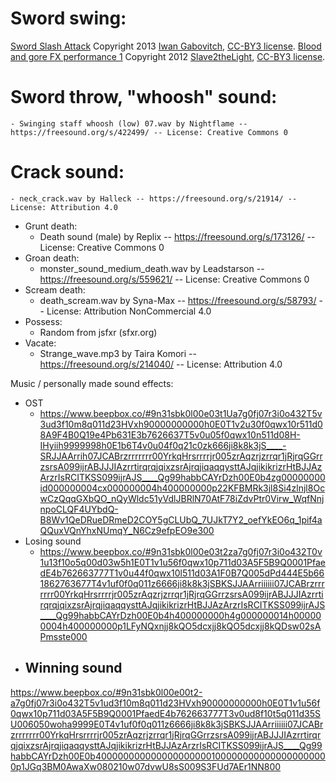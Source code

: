 # Sword swing:
[Sword Slash Attack](http://www.freesound.org/people/qubodup/sounds/184422/) Copyright 2013 [Iwan Gabovitch](http://qubodup.net/), [CC-BY3 license](http://creativecommons.org/licenses/by/3.0/).  [Blood and gore FX performance 1](http://freesound.org/people/Slave2theLight/sounds/157112/) Copyright 2012 [Slave2theLight](http://freesound.org/people/Slave2theLight/), [CC-BY3 license](http://creativecommons.org/licenses/by/3.0/).
# Sword throw, "whoosh" sound:
 	- Swinging staff whoosh (low) 07.wav by Nightflame -- https://freesound.org/s/422499/ -- License: Creative Commons 0
# Crack sound:
	- neck_crack.wav by Halleck -- https://freesound.org/s/21914/ -- License: Attribution 4.0
- Grunt death:
	- Death sound (male) by Replix -- https://freesound.org/s/173126/ -- License: Creative Commons 0
- Groan death:
	- monster_sound_medium_death.wav by Leadstarson -- https://freesound.org/s/559621/ -- License: Creative Commons 0
- Scream death:
	- death_scream.wav by Syna-Max -- https://freesound.org/s/58793/ -- License: Attribution NonCommercial 4.0
- Possess:
	- Random from jsfxr (sfxr.org)
- Vacate:
	- Strange_wave.mp3 by Taira Komori -- https://freesound.org/s/214040/ -- License: Attribution 4.0


Music / personally made sound effects:
- OST
	- https://www.beepbox.co/#9n31sbk0l00e03t1Ua7g0fj07r3i0o432T5v3ud3f10m8q011d23HVxh90000000000h0E0T1v2u30f0qwx10r511d08A9F4B0Q19e4Pb631E3b7626637T5v0u05f0qwx10n511d08H-IHyiih9999998h0E1b6T4v0u04f0q21c0zk666ji8k8k3jS____-SRJJAArrih07JCABrzrrrrrrr00YrkqHrsrrrrjr005zrAqzrjzrrqr1jRjrqGGrrzsrsA099ijrABJJJIAzrrtirqrqjqixzsrAjrqjiqaqqysttAJqjikikrizrHtBJJAzArzrIsRCITKSS099ijrAJS____Qg99habbCAYrDzh00E0b4zg00000000id000000004cx000000004h400000000p22KFBMRk3jl8Si4zlnjl8OcwCzQqqGXbQO_nQyWldc51yVdlJBRlN70AtF78iZdvPtr0Virw_WqfNnjnpoCLQF4UYbdQ-B8Wv1QeDRueDRmeD2COY5gCLUbQ_7UJkT7Y2_oefYkEO6q_1pif4aQQuxVQnYhxNUmqY_N6Cz9efpEO9e300
- Losing sound
	- https://www.beepbox.co/#9n31sbk0l00e03t2za7g0fj07r3i0o432T0v1u13f10o5q00d03w5h1E0T1v1u56f0qwx10p711d03A5F5B9Q0001PfaedE4b762663777T1v0u44f0qwx10l511d03A1F0B7Q005dPd444E5b661862763677T4v1uf0f0q011z6666ji8k8k3jSBKSJJAArriiiiii07JCABrzrrrrrrr00YrkqHrsrrrrjr005zrAqzrjzrrqr1jRjrqGGrrzsrsA099ijrABJJJIAzrrtirqrqjqixzsrAjrqjiqaqqysttAJqjikikrizrHtBJJAzArzrIsRCITKSS099ijrAJS____Qg99habbCAYrDzh00E0b4h400000000h4g000000014h000000004h400000000p1LFyNQxnjj8kQO5dcxjj8kQO5dcxjj8kQDsw02sAPmsste000
- Winning sound
	-
https://www.beepbox.co/#9n31sbk0l00e00t2-a7g0fj07r3i0o432T5v1ud3f10m8q011d23HVxh90000000000h0E0T1v1u56f0qwx10p711d03A5F5B9Q0001PfaedE4b762663777T3v0ud8f10t5q011d35SU006050woha9999E0T4v1uf0f0q011z6666ji8k8k3jSBKSJJAArriiiiii07JCABrzrrrrrrr00YrkqHrsrrrrjr005zrAqzrjzrrqr1jRjrqGGrrzsrsA099ijrABJJJIAzrrtirqrqjqixzsrAjrqjiqaqqysttAJqjikikrizrHtBJJAzArzrIsRCITKSS099ijrAJS____Qg99habbCAYrDzh00E0b4000000000000000000001000000000000000000000p1JGq3BM0AwaXw080210w07dvwU8sS009S3FUd7AEr1NN800

